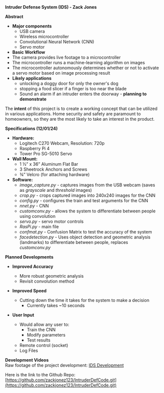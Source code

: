 **Intruder Defense System (IDS) \- Zack Jones**

**Abstract**

* **Major components**  
  * USB camera  
  * Wireless microcontroller   
  * Convolutional Neural Network (CNN)  
  * Servo motor  
*  **Basic Workflow**  
  * The camera provides live footage to a microcontroller  
  * The microcontroller runs a machine-learning algorithm on images  
  * The microcontroller autonomously determines whether or not to activate a servo motor based on image processing result  
* **Likely applications**  
  * unlocking a doggy door for only the owner's dog  
  * stopping a food slicer if a finger is too near the blade  
  * Sound an alarm if an intruder enters the doorway  \- **planning to demonstrate**

The **intent** of this project is to create a working concept that can be utilized in various applications. Home security and safety are paramount to homeowners, so they are the most likely to take an interest in the product.

**Specifications (12/01/24)**

* **Hardware:**  
  * Logitech C270 Webcam, Resolution: 720p  
  * Raspberry Pi 4  
  * Tower Pro SG-5010 Servo  
* **Wall Mount:**  
  * 1 ½” x 36” Aluminum Flat Bar   
  * 3 Sheetrock Anchors and Screws  
  * ¾” Velcro (for attaching hardware)  
* **Software:**  
  * *image\_capture.py* \- captures images from the USB webcam (saves as *grayscale* and *threshold* images)  
  * *crop.py* \- crops captured images into 240x240 images for the CNN  
  * *config.py* \-  configures the train and test arguments for the CNN  
  * *nnet.py* \- CNN  
  * *customconv.py* \- allows the system to differentiate between people using convolution  
  * *servo.py* \-  servo motor controls  
  * *RasPi.py* \- main file  
  * *confmat.py* \-  Confusion Matrix to test the accuracy of the system  
  * *facedetection.py* \- Uses object detection and geometric analysis (landmarks) to differentiate between people, replaces *customconv.py*

**Planned Developments**

* **Improved Accuracy**  
  * More robust geometric analysis  
  * Revisit convolution method

* **Improved Speed**  
  * Cutting down the time it takes for the system to make a decision   
    * Currently takes \~10 seconds  
* **User Input**  
  * Would allow any user to:  
    * Train the CNN  
    * Modify parameters  
    * Test results  
  * Remote control (socket)  
  * Log Files

**Development Videos**  
Raw footage of the project development: [IDS Development](https://drive.google.com/drive/folders/1jQ2tSf9WRx348hqry3uunkBAgzm37CJ6?usp=sharing)

Here is the link to the Github Repo: [https://github.com/zackjonez123/IntruderDefCode.git](https://github.com/zackjonez123/IntruderDefCode.git)  
